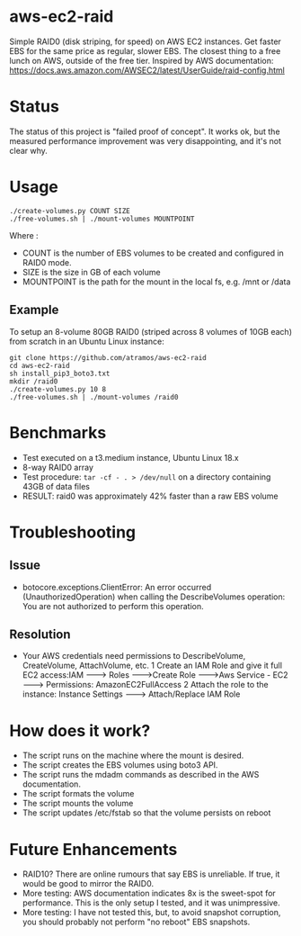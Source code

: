 # aws-ec2-raid
Simple RAID0 (disk striping, for speed) on AWS EC2 instances. Get faster EBS for the same price as regular, slower EBS. The closest thing to a free lunch on AWS, outside of the free tier. Inspired by AWS documentation: https://docs.aws.amazon.com/AWSEC2/latest/UserGuide/raid-config.html

# Status
The status of this project is "failed proof of concept". It works ok, but the measured performance improvement
was very disappointing, and it's not clear why. 

# Usage
```
./create-volumes.py COUNT SIZE 
./free-volumes.sh | ./mount-volumes MOUNTPOINT
```
Where :
- COUNT is the number of EBS volumes to be created and configured in RAID0 mode.
- SIZE is the size in GB of each volume
- MOUNTPOINT is the path for the mount in the local fs, e.g. /mnt or /data

## Example

To setup an 8-volume 80GB RAID0 (striped across 8 volumes of 10GB each) from scratch in an Ubuntu Linux instance:
```
git clone https://github.com/atramos/aws-ec2-raid 
cd aws-ec2-raid
sh install_pip3_boto3.txt
mkdir /raid0
./create-volumes.py 10 8
./free-volumes.sh | ./mount-volumes /raid0
```

# Benchmarks

- Test executed on a t3.medium instance, Ubuntu Linux 18.x
- 8-way RAID0 array 
- Test procedure: ```tar -cf - . > /dev/null``` on a directory containing 43GB of data files
- RESULT: raid0 was approximately 42% faster than a raw EBS volume

# Troubleshooting

## Issue
- botocore.exceptions.ClientError: An error occurred (UnauthorizedOperation) when calling the DescribeVolumes operation: You are not authorized to perform this operation.

## Resolution
- Your AWS credentials need permissions to DescribeVolume, CreateVolume, AttachVolume, etc.
1 Create an IAM Role and give it full EC2 access:IAM ---> Roles --->Create Role --->Aws Service - EC2 ---> Permissions: AmazonEC2FullAccess
2 Attach the role to the instance: Instance Settings ---> Attach/Replace IAM Role

# How does it work?

- The script runs on the machine where the mount is desired.
- The script creates the EBS volumes using boto3 API.
- The script runs the mdadm commands as described in the AWS documentation.
- The script formats the volume
- The script mounts the volume
- The script updates /etc/fstab so that the volume persists on reboot

# Future Enhancements

- RAID10? There are online rumours that say EBS is unreliable. If true, it would be good to mirror the RAID0.
- More testing: AWS documentation indicates 8x is the sweet-spot for performance. This is the only setup I tested, and it was unimpressive.
- More testing: I have not tested this, but, to avoid snapshot corruption, you should probably not perform "no reboot" EBS snapshots.

